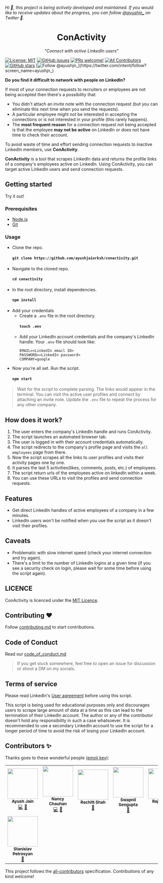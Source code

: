<!-- ALL-CONTRIBUTORS-BADGE:START - Do not remove or modify this section -->
[logo]: https://img.shields.io/badge/all_contributors-8-orange.svg?style=flat-square 'All Contributors'
<!-- ALL-CONTRIBUTORS-BADGE:END -->

*Hi :wave:, this project is being actively developed and maintained. If you would like to receive updates about the progress, you can follow [@ayushjn_](https://twitter.com/ayushjn_) on Twitter :bust_in_silhouette:.*

<h1 align="center">
    ConActivity
</h1>

<p align="center">
    <em>"Connect with active LinkedIn users"</em>
</p>

[![License: MIT](https://img.shields.io/badge/license-MIT-blue.svg)](https://github.com/ayushjainrksh/conactivity/blob/master/LICENSE)
[![GitHub issues](https://img.shields.io/github/issues/ayushjainrksh/conactivity.svg)](https://GitHub.com/ayushjainrksh/conactivity/issues/)
[![PRs welcome!](https://img.shields.io/badge/PRs-welcome-brightgreen.svg)](https://github.com/ayushjainrksh/conactivity/blob/master/CONTRIBUTING.md)
[![All Contributors][logo]](#contributors-)
[![GitHub stars](https://img.shields.io/github/stars/ayushjainrksh/conactivity.svg?style=social&label=Star&maxAge=2592000)](https://github.com/ayushjainrksh/conactivity/stargazers/)
[![Follow @ayushjn_](https://img.shields.io/twitter/follow/ayushjn_.svg?label=Follow%20@ayushjn_)](https://twitter.com/intent/follow?screen_name=ayushjn_)

**Do you find it difficult to network with people on LinkedIn?**

If most of your connection requests to recruiters or employees are not being accepted then there's a possibility that:

- You didn't attach an invite note with the connection request (but you can eliminate this next time when you send the requests).
- A particular employee might not be interested in accepting the connections or is not interested in your profile (this rarely happens).
- The **most frequent reason** for a connection request not being accepted is that the employee **may not be active** on LinkedIn or does not have time to check their account.

To avoid waste of time and effort sending connection requests to inactive LinkedIn members, use **ConActivity**.

**ConActivity** is a tool that scrapes LinkedIn data and returns the profile links of a company's employees active on LinkedIn. Using ConActivity, you can target active LinkedIn users and send connection requests.

## Getting started

Try it out!

### Prerequisites

- [Node.js](https://nodejs.org/)
- [Git](https://git-scm.com/book/en/v2/Getting-Started-Installing-Git)

### Usage

- Clone the repo.
  #### `git clone https://github.com/ayushjainrksh/conactivity.git`
- Navigate to the cloned repo.
  #### `cd conactivity`
- In the root directory, install dependencies.
  #### `npm install`
- Add your credentials
  - Create a `.env` file in the root directory.
    #### `touch .env`
  - Add your LinkedIn account credentials and the company's LinkedIn handle. Your `.env` file should look like:
    ```
    EMAIL=<LinkedIn email ID>
    PASSWORD=<LinkedIn password>
    COMPANY=google
    ```
- Now you're all set. Run the script.
  #### `npm start`

> Wait for the script to complete parsing. The links would appear in the terminal. You can visit the active user profiles and connect by attaching an invite note. Update the `.env` file to repeat the process for any other company.

## How does it work?

1. The user enters the company's LinkedIn handle and runs ConActivity.
2. The script launches an automated browser tab.
3. The user is logged in with their account credentials automatically.
4. The script redirects to the company's profile page and visits the `all employees` page from there.
5. Now the script scrapes all the links to user profiles and visits their activity pages one by one.
6. It parses the last 5 activities(likes, comments, posts, etc.) of employees.
7. The script return urls of the employees active on linkedIn within a week.
8. You can use these URLs to visit the profiles and send connection requests.

## Features

- Get direct LinkedIn handles of active employees of a company in a few minutes.
- LinkedIn users won't be notified when you use the script as it doesn't visit their profiles.

## Caveats

- Problematic with slow internet speed (check your internet connection and try again).
- There's a limit to the number of LinkedIn logins at a given time (if you see a security check on login, please wait for some time before using the script again).

## LICENCE

ConActivity is licenced under the [MIT Licence](https://github.com/ayushjainrksh/conactivity/blob/master/LICENSE).

## Contributing :heart:

Follow [contributing.md](https://github.com/ayushjainrksh/conactivity/blob/master/CONTRIBUTING.md) to start contributions.

## Code of Conduct

Read our [code_of_conduct.md](https://github.com/ayushjainrksh/conactivity/blob/master/CODE_OF_CONDUCT.md)

> If you get stuck somewhere, feel free to open an issue for discussion or shoot a DM on my socials.

## Terms of service

Please read LinkedIn's [User agreement](https://www.linkedin.com/legal/user-agreement) before using this script.

This script is being used for educational purposes only and discourages users to scrape large amount of data at a time as this can lead to the termination of their LinkedIn account. The author or any of the contributor doesn't hold any responsibility in such a case whatsoever. It is recommended to use a secondary LinkedIn account to use the script for a longer period of time to avoid the risk of losing your LinkedIn account.

## Contributors ✨

Thanks goes to these wonderful people ([emoji key](https://allcontributors.org/docs/en/emoji-key)):

<!-- ALL-CONTRIBUTORS-LIST:START - Do not remove or modify this section -->
<!-- prettier-ignore-start -->
<!-- markdownlint-disable -->
<table>
  <tr>
    <td align="center"><a href="https://github.com/ayushjainrksh"><img src="https://avatars3.githubusercontent.com/u/33171576?v=4" width="100px;" alt=""/><br /><sub><b>Ayush Jain</b></sub></a><br /><a href="https://github.com/ayushjainrksh/conactivity/commits?author=ayushjainrksh" title="Code">💻</a> <a href="https://github.com/ayushjainrksh/conactivity/commits?author=ayushjainrksh" title="Documentation">📖</a></td>
    <td align="center"><a href="http://nancychauhan.in/"><img src="https://avatars2.githubusercontent.com/u/37153406?v=4" width="100px;" alt=""/><br /><sub><b>Nancy Chauhan </b></sub></a><br /><a href="https://github.com/ayushjainrksh/conactivity/commits?author=Nancy-Chauhan" title="Code">💻</a> <a href="https://github.com/ayushjainrksh/conactivity/issues?q=author%3ANancy-Chauhan" title="Bug reports">🐛</a></td>
    <td align="center"><a href="https://godslayer201.github.io/"><img src="https://avatars3.githubusercontent.com/u/57140143?v=4" width="100px;" alt=""/><br /><sub><b>Rachitt Shah</b></sub></a><br /><a href="https://github.com/ayushjainrksh/conactivity/commits?author=godslayer201" title="Documentation">📖</a></td>
    <td align="center"><a href="https://github.com/Swapnil-2001"><img src="https://avatars0.githubusercontent.com/u/53232360?v=4" width="100px;" alt=""/><br /><sub><b>Swapnil Sengupta</b></sub></a><br /><a href="https://github.com/ayushjainrksh/conactivity/commits?author=Swapnil-2001" title="Documentation">📖</a></td>
    <td align="center"><a href="https://rajkumaar.co.in"><img src="https://avatars1.githubusercontent.com/u/37476886?v=4" width="100px;" alt=""/><br /><sub><b>Rajkumar S</b></sub></a><br /><a href="https://github.com/ayushjainrksh/conactivity/commits?author=rajkumaar23" title="Code">💻</a> <a href="https://github.com/ayushjainrksh/conactivity/issues?q=author%3Arajkumaar23" title="Bug reports">🐛</a></td>
    <td align="center"><a href="https://cwille97.github.io"><img src="https://avatars2.githubusercontent.com/u/24487628?v=4" width="100px;" alt=""/><br /><sub><b>Cedric Wille</b></sub></a><br /><a href="https://github.com/ayushjainrksh/conactivity/commits?author=cwille97" title="Code">💻</a></td>
    <td align="center"><a href="http://amandesai01.github.io"><img src="https://avatars3.githubusercontent.com/u/39585600?v=4" width="100px;" alt=""/><br /><sub><b>Aman Desai</b></sub></a><br /><a href="https://github.com/ayushjainrksh/conactivity/commits?author=amandesai01" title="Code">💻</a></td>
  </tr>
  <tr>
    <td align="center"><a href="https://github.com/StaniPetrosyan"><img src="https://avatars2.githubusercontent.com/u/40838627?v=4" width="100px;" alt=""/><br /><sub><b>Stanislav Petrosyan</b></sub></a><br /><a href="https://github.com/ayushjainrksh/conactivity/commits?author=StaniPetrosyan" title="Documentation">📖</a></td>
  </tr>
</table>

<!-- markdownlint-enable -->
<!-- prettier-ignore-end -->
<!-- ALL-CONTRIBUTORS-LIST:END -->

This project follows the [all-contributors](https://github.com/all-contributors/all-contributors) specification. Contributions of any kind welcome!
